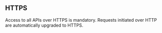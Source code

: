 ## HTTPS

Access to all APIs over HTTPS is mandatory. Requests initiated over HTTP are automatically upgraded to HTTPS.
